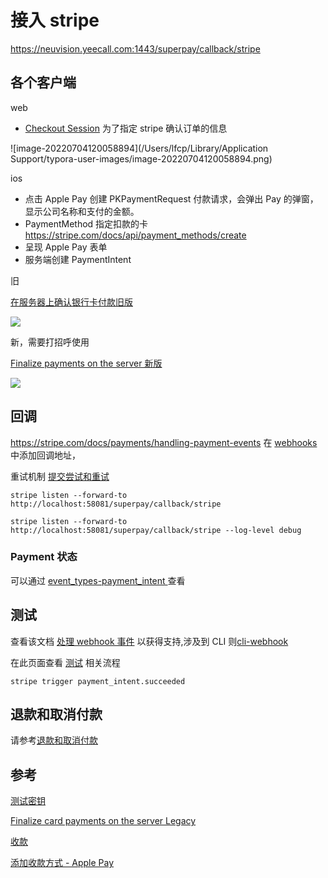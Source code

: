 # 接入 stripe

https://neuvision.yeecall.com:1443/superpay/callback/stripe

## 各个客户端

web

-  [Checkout Session](https://stripe.com/docs/api/checkout/sessions) 为了指定 stripe 确认订单的信息

![image-20220704120058894](/Users/lfcp/Library/Application Support/typora-user-images/image-20220704120058894.png)

ios 



- 点击 Apple Pay 创建 PKPaymentRequest 付款请求，会弹出 Pay 的弹窗，显示公司名称和支付的金额。
- PaymentMethod 指定扣款的卡 https://stripe.com/docs/api/payment_methods/create
- 呈现 Apple Pay 表单
- 服务端创建 PaymentIntent

旧

[在服务器上确认银行卡付款旧版](https://stripe.com/docs/payments/accept-a-payment-synchronously?platform=web)

![](https://tva1.sinaimg.cn/large/e6c9d24ely1h3vcrisl80j21pc0tcwht.jpg)

新，需要打招呼使用

[Finalize payments on the server 新版](https://stripe.com/docs/payments/finalize-payments-on-the-server)

![](https://tva1.sinaimg.cn/large/e6c9d24ely1h3vcrtngocj21b50u076d.jpg)

## 回调

https://stripe.com/docs/payments/handling-payment-events 在 [webhooks](https://dashboard.stripe.com/webhooks) 中添加回调地址，

重试机制 [提交尝试和重试](https://stripe.com/docs/webhooks/best-practices#events-and-retries)



```
stripe listen --forward-to http://localhost:58081/superpay/callback/stripe

stripe listen --forward-to http://localhost:58081/superpay/callback/stripe --log-level debug
```



### Payment 状态

可以通过 [event_types-payment_intent ](https://stripe.com/docs/api/events/types#event_types-payment_intent.succeeded)查看

## 测试

查看该文档 [处理 webhook 事件](https://stripe.com/docs/payments/handling-payment-events) 以获得支持,涉及到 CLI 则[cli-webhook](https://stripe.com/docs/webhooks/test)

在此页面查看 [测试](https://stripe.com/docs/testing#use-test-cards) 相关流程



```
stripe trigger payment_intent.succeeded
```



## 退款和取消付款

请参考[退款和取消付款](https://stripe.com/docs/refunds?locale=zh-CN)



## 参考

[测试密钥](https://stripe.com/docs/keys)

[Finalize card payments on the server Legacy](https://stripe.com/docs/payments/accept-a-payment-synchronously?platform=ios)

[收款](https://stripe.com/docs/payments/accept-a-payment?platform=web)

[添加收款方式 - Apple Pay](https://stripe.com/docs/apple-pay)